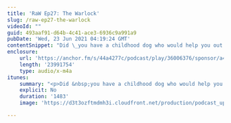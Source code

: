 ```yaml
---
title: 'RaW Ep27: The Warlock'
slug: /raw-ep27-the-warlock
videoId: ""
guid: 493aaf91-d64b-4c41-ace3-6936c9a991a9
pubDate: 'Wed, 23 Jun 2021 04:19:24 GMT'
contentSnippet: "Did \_you have a childhood dog who would help you out and follow you wherever \_you went? Well what if the dog was a tenticled monster?? come join us \_as we look at the Warlock and see if it's right for you!\nSupport us at:\nhttps://www.patreon.com/RulesAsWritten\nhttps://anchor.fm/rules-as-written\nContact us at:\nToby@rulesaswrittenshow.com\nCheck us out at:\nhttps://rulesaswrittenshow.com/\nhttps://www.youtube.com/channel/UCpqh72Jl2K09HvKBiqMixAA\nhttps://anchor.fm/app\n\n--- \n\nSend in a voice message: https://anchor.fm/rules-as-written/message\nSupport this podcast: https://anchor.fm/rules-as-written/support"
enclosure:
    url: 'https://anchor.fm/s/44a4277c/podcast/play/36006376/sponsor/a4d2m75/https%3A%2F%2Fd3ctxlq1ktw2nl.cloudfront.net%2Fstaging%2F2021-07-04%2F44aba593926724dd3a2df4b25f574c2d.m4a'
    length: '23991754'
    type: audio/x-m4a
itunes:
    summary: "<p>Did &nbsp;you have a childhood dog who would help you out and follow you wherever &nbsp;you went? Well what if the dog was a tenticled monster?? come join us &nbsp;as we look at the Warlock and see if it's right for you!</p>\n<p>Support us at:</p>\n<p>https://www.patreon.com/RulesAsWritten</p>\n<p>https://anchor.fm/rules-as-written</p>\n<p>Contact us at:</p>\n<p>Toby@rulesaswrittenshow.com</p>\n<p>Check us out at:</p>\n<p>https://rulesaswrittenshow.com/</p>\n<p>https://www.youtube.com/channel/UCpqh72Jl2K09HvKBiqMixAA</p>\n\n--- \n\nThis episode is sponsored by \n· Anchor: The easiest way to make a podcast.  <a href=\"https://anchor.fm/app\">https://anchor.fm/app</a>\n\n--- \n\nSend in a voice message: https://anchor.fm/rules-as-written/message\nSupport this podcast: <a href=\"https://anchor.fm/rules-as-written/support\" rel=\"payment\">https://anchor.fm/rules-as-written/support</a>"
    explicit: No
    duration: '1483'
    image: 'https://d3t3ozftmdmh3i.cloudfront.net/production/podcast_uploaded_nologo/11416087/11416087-1608268890882-d52edffa36ed2.jpg'

---
```

